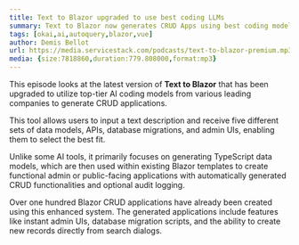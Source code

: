 ```yaml
---
title: Text to Blazor upgraded to use best coding LLMs
summary: Text to Blazor now generates CRUD Apps using best coding models from Google, Anthropic, Meta, DeepSeek & Mistral
tags: [okai,ai,autoquery,blazor,vue]
author: Demis Bellot
url: https://media.servicestack.com/podcasts/text-to-blazor-premium.mp3
media: {size:7818860,duration:779.808000,format:mp3}
---
```


This episode looks at the latest version of **Text to Blazor** that has been upgraded to utilize top-tier AI coding models from various leading companies to generate CRUD applications. 

This tool allows users to input a text description and receive five different sets of data models, APIs, database migrations, and admin UIs, enabling them to select the best fit. 

Unlike some AI tools, it primarily focuses on generating TypeScript data models, which are then used within existing Blazor templates to create functional admin or public-facing applications with automatically generated CRUD functionalities and optional audit logging. 

Over one hundred Blazor CRUD applications have already been created using this enhanced system. The generated applications include features like instant admin UIs, database migration scripts, and the ability to create new records directly from search dialogs.